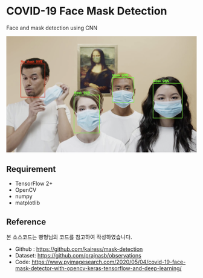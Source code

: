# COVID-19 Face Mask Detection

Face and mask detection using CNN

![result.png](imgs/result.png)

## Requirement

- TensorFlow 2+
- OpenCV
- numpy
- matplotlib

## Reference   
본 소스코드는 빵형님의 코드를 참고하여 작성하였습니다.  
- Github : https://github.com/kairess/mask-detection
- Dataset: https://github.com/prajnasb/observations
- Code: https://www.pyimagesearch.com/2020/05/04/covid-19-face-mask-detector-with-opencv-keras-tensorflow-and-deep-learning/
